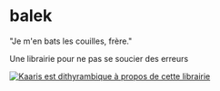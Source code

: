 # balek

"Je m'en bats les couilles, frère." 

Une librairie pour ne pas se soucier des erreurs

[![Kaaris est dithyrambique à propos de cette librairie](http://img.youtube.com/vi/GMvI9HG2Uk4/0.jpg)](https://www.youtube.com/watch?v=GMvI9HG2Uk4)
